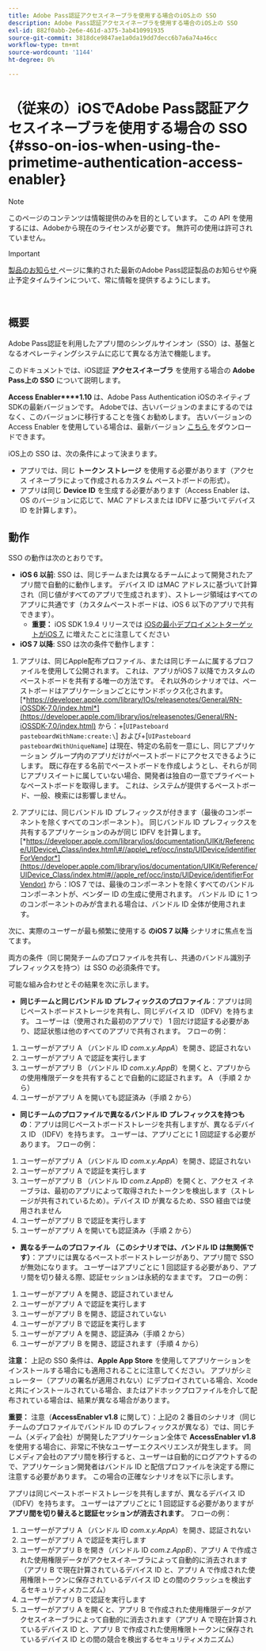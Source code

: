 ```yaml
---
title: Adobe Pass認証アクセスイネーブラを使用する場合のiOS上の SSO
description: Adobe Pass認証アクセスイネーブラを使用する場合のiOS上の SSO
exl-id: 882f0abb-2e6e-461d-a375-3ab410991935
source-git-commit: 3818dce9847ae1a0da19dd7decc6b7a6a74a46cc
workflow-type: tm+mt
source-wordcount: '1144'
ht-degree: 0%

---
```


# （従来の）iOSでAdobe Pass認証アクセスイネーブラを使用する場合の SSO {#sso-on-ios-when-using-the-primetime-authentication-access-enabler}

>[!NOTE]
>
>このページのコンテンツは情報提供のみを目的としています。 この API を使用するには、Adobeから現在のライセンスが必要です。 無許可の使用は許可されていません。

>[!IMPORTANT]
>
> [ 製品のお知らせ ](/help/authentication/product-announcements.md) ページに集約された最新のAdobe Pass認証製品のお知らせや廃止予定タイムラインについて、常に情報を提供するようにします。

</br>

## 概要

Adobe Pass認証を利用したアプリ間のシングルサインオン（SSO）は、基盤となるオペレーティングシステムに応じて異なる方法で機能します。

このドキュメントでは、iOS認証 **アクセスイネーブラ** を使用する場合の **Adobe Pass上の SSO** について説明します。

**Access Enabler****1.10** は、Adobe Pass Authentication iOSのネイティブ SDKの最新バージョンです。 Adobeでは、古いバージョンのままにするのではなく、このバージョンに移行することを強くお勧めします。 古いバージョンの Access Enabler を使用している場合は、最新バージョン [ こちら ](https://tve.zendesk.com/hc/en-us/articles/204963209-iOS-Native-AccessEnabler-Library) をダウンロードできます。

iOS上の SSO は、次の条件によって決まります。

- アプリでは、同じ **トークン ストレージ** を使用する必要があります（アクセス イネーブラによって作成されるカスタム ペーストボードの形式）。
- アプリは同じ **Device ID** を生成する必要があります（Access Enabler は、OS のバージョンに応じて、MAC アドレスまたは IDFV に基づいてデバイス ID を計算します）。

## 動作

SSO の動作は次のとおりです。

- **iOS 6 以前**: SSO は、同じチームまたは異なるチームによって開発されたアプリ間で自動的に動作します。 デバイス ID はMAC アドレスに基づいて計算され（同じ値がすべてのアプリで生成されます）、ストレージ領域はすべてのアプリに共通です（カスタムペーストボードは、iOS 6 以下のアプリで共有できます）。
   - **重要：** iOS SDK 1.9.4 リリースでは [iOSの最小デプロイメントターゲットがiOS 7.](https://tve.zendesk.com/hc/en-us/articles/204963209-iOS-Native-AccessEnabler-Library) に増えたことに注意してください
- **iOS 7 以降**: SSO は次の条件で動作します：

1. アプリは、同じApple配布プロファイル、または同じチームに属するプロファイルを使用して公開されます。 これは、アプリがiOS 7 以降でカスタムのペーストボードを共有する唯一の方法です。 それ以外のシナリオでは、ペーストボードはアプリケーションごとにサンドボックス化されます。 [*https://developer.apple.com/library/IOs/releasenotes/General/RN-iOSSDK-7.0/index.html*](https://developer.apple.com/library/ios/releasenotes/General/RN-iOSSDK-7.0/index.html) から：\+\[`UIPasteboard pasteboardWithName:create:\`] および+\[`UIPasteboard pasteboardWithUniqueName`\] は現在、特定の名前を一意にし、同じアプリケーション グループ内のアプリだけがペーストボードにアクセスできるようにします。 既に存在する名前でペーストボードを作成しようとし、それらが同じアプリスイートに属していない場合、開発者は独自の一意でプライベートなペーストボードを取得します。 これは、システムが提供するペーストボード、一般、検索には影響しません。

1. アプリには、同じバンドル ID プレフィックスが付きます（最後のコンポーネントを除くすべてのコンポーネント）。 同じバンドル ID プレフィックスを共有するアプリケーションのみが同じ IDFV を計算します。 [*https://developer.apple.com/library/ios/documentation/UIKit/Reference/UIDevice\_Class/index.html\#//apple\_ref/occ/instp/UIDevice/identifierForVendor*](https://developer.apple.com/library/ios/documentation/UIKit/Reference/UIDevice_Class/index.html#//apple_ref/occ/instp/UIDevice/identifierForVendor) から：IOS 7 では、最後のコンポーネントを除くすべてのバンドル コンポーネントが、ベンダー ID の生成に使用されます。 バンドル ID に 1 つのコンポーネントのみが含まれる場合は、バンドル ID 全体が使用されます。

次に、実際のユーザーが最も頻繁に使用する **のiOS 7 以降** シナリオに焦点を当てます。

両方の条件（同じ開発チームのプロファイルを共有し、共通のバンドル識別子プレフィックスを持つ）は SSO の必須条件です。

可能な組み合わせとその結果を次に示します。

- **同じチームと同じバンドル ID プレフィックスのプロファイル**：アプリは同じペーストボードストレージを共有し、同じデバイス ID （IDFV）を持ちます。 ユーザーは（使用された最初のアプリで） 1 回だけ認証する必要があり、認証状態は他のすべてのアプリで共有されます。 フローの例：

1. ユーザーがアプリ A （バンドル ID *com.x.y.AppA*）を開き、認証されない
1. ユーザーがアプリ A で認証を実行します
1. ユーザーがアプリ B （バンドル ID *com.x.y.AppB*）を開くと、アプリからの使用権限データを共有することで自動的に認証されます。
A （手順 2 から）
1. ユーザーがアプリ A を開いても認証済み（手順 2 から）



- **同じチームのプロファイルで異なるバンドル ID プレフィックスを持つもの**：アプリは同じペーストボードストレージを共有しますが、異なるデバイス ID （IDFV）を持ちます。 ユーザーは、アプリごとに 1 回認証する必要があります。 フローの例：

1. ユーザーがアプリ A （バンドル ID *com.x.y.AppA*）を開き、認証されない
1. ユーザーがアプリ A で認証を実行します
1. ユーザーがアプリ B （バンドル ID *com.z.AppB*）を開くと、アクセス イネーブラは、最初のアプリによって取得されたトークンを検出します（ストレージが共有されているため）。デバイス ID が異なるため、SSO 経由では使用されません
1. ユーザーがアプリ B で認証を実行します
1. ユーザーがアプリ A を開いても認証済み（手順 2 から）



- **異なるチームのプロファイル （このシナリオでは、バンドル ID は無関係です）**：アプリには異なるペーストボードストレージがあり、アプリ間で SSO が無効になります。 ユーザーはアプリごとに 1 回認証する必要があり、アプリ間を切り替える際、認証セッションは永続的なままです。 フローの例：


1. ユーザーがアプリ A を開き、認証されていません
1. ユーザーがアプリ A で認証を実行します
1. ユーザーがアプリ B を開き、認証されていない
1. ユーザーがアプリ B で認証を実行します
1. ユーザーがアプリ A を開き、認証済み（手順 2 から）
1. ユーザーがアプリ B を開き、認証されます（手順 4 から）

**注意：** 上記の SSO 条件は、**Apple App Store** を使用してアプリケーションをインストールする場合にも適用されることに注意してください。 アプリがシミュレーター（アプリの署名が適用されない）にデプロイされている場合、Xcode と共にインストールされている場合、またはアドホックプロファイルを介して配布されている場合は、結果が異なる場合があります。

**重要：** 注意（**AccessEnabler v1.8** に関して）：上記の 2 番目のシナリオ（同じチームのプロファイルでバンドル ID のプレフィックスが異なる）では、同じチーム（メディア会社）が開発したアプリケーション全体で **AccessEnabler v1.8** を使用する場合に、非常に不快なユーザーエクスペリエンスが発生します。 同じメディア会社のアプリ間を移行すると、ユーザーは自動的にログアウトするので、アプリケーション開発者はバンドル ID と配信プロファイルを決定する際に注意する必要があります。 この場合の正確なシナリオを以下に示します。

アプリは同じペーストボードストレージを共有しますが、異なるデバイス ID （IDFV）を持ちます。 ユーザーはアプリごとに 1 回認証する必要がありますが **アプリ間を切り替えると認証セッションが消去されます**。 フローの例：

1. ユーザーがアプリ A （バンドル ID *com.x.y.AppA*）を開き、認証されない
1. ユーザーがアプリ A で認証を実行します
1. ユーザーがアプリ B を開き（バンドル ID *com.z.AppB*）、アプリ A で作成された使用権限データがアクセスイネーブラによって自動的に消去されます（アプリ B で現在計算されているデバイス ID と、アプリ A で作成された使用権限トークンに保存されているデバイス ID との間のクラッシュを検出するセキュリティメカニズム）
1. ユーザーがアプリ B で認証を実行します
1. ユーザーがアプリ A を開くと、アプリ B で作成された使用権限データがアクセスイネーブラによって自動的に消去されます（アプリ A で現在計算されているデバイス ID と、アプリ B で作成された使用権限トークンに保存されているデバイス ID との間の競合を検出するセキュリティメカニズム）
